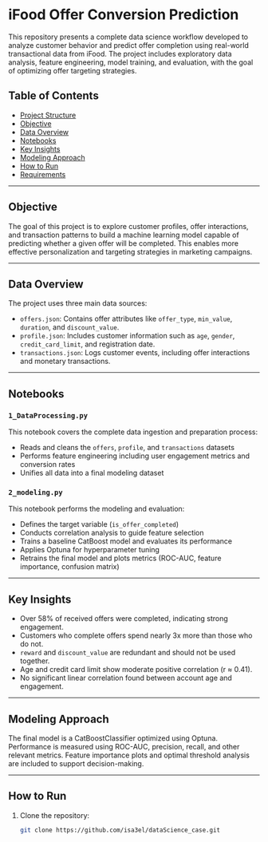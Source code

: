 # iFood Offer Conversion Prediction

This repository presents a complete data science workflow developed to analyze customer behavior and predict offer completion using real-world transactional data from iFood. The project includes exploratory data analysis, feature engineering, model training, and evaluation, with the goal of optimizing offer targeting strategies.

## Table of Contents

- [Project Structure](#project-structure)  
- [Objective](#objective)  
- [Data Overview](#data-overview)  
- [Notebooks](#notebooks)  
- [Key Insights](#key-insights)  
- [Modeling Approach](#modeling-approach)  
- [How to Run](#how-to-run)  
- [Requirements](#requirements)  

---

## Objective

The goal of this project is to explore customer profiles, offer interactions, and transaction patterns to build a machine learning model capable of predicting whether a given offer will be completed. This enables more effective personalization and targeting strategies in marketing campaigns.

---

## Data Overview

The project uses three main data sources:

- `offers.json`: Contains offer attributes like `offer_type`, `min_value`, `duration`, and `discount_value`.
- `profile.json`: Includes customer information such as `age`, `gender`, `credit_card_limit`, and registration date.
- `transactions.json`: Logs customer events, including offer interactions and monetary transactions.

---

## Notebooks

### `1_DataProcessing.py`

This notebook covers the complete data ingestion and preparation process:
- Reads and cleans the `offers`, `profile`, and `transactions` datasets
- Performs feature engineering including user engagement metrics and conversion rates
- Unifies all data into a final modeling dataset

### `2_modeling.py`

This notebook performs the modeling and evaluation:
- Defines the target variable (`is_offer_completed`)
- Conducts correlation analysis to guide feature selection
- Trains a baseline CatBoost model and evaluates its performance
- Applies Optuna for hyperparameter tuning
- Retrains the final model and plots metrics (ROC-AUC, feature importance, confusion matrix)

---

## Key Insights

- Over 58% of received offers were completed, indicating strong engagement.
- Customers who complete offers spend nearly 3x more than those who do not.
- `reward` and `discount_value` are redundant and should not be used together.
- Age and credit card limit show moderate positive correlation (r ≈ 0.41).
- No significant linear correlation found between account age and engagement.

---

## Modeling Approach

The final model is a CatBoostClassifier optimized using Optuna. Performance is measured using ROC-AUC, precision, recall, and other relevant metrics. Feature importance plots and optimal threshold analysis are included to support decision-making.

---

## How to Run

1. Clone the repository:
   ```bash
   git clone https://github.com/isa3el/dataScience_case.git
   
